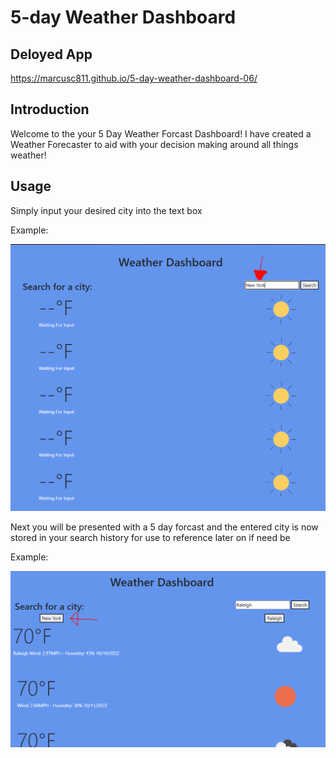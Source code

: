 # 5-day Weather Dashboard

## Deloyed App

https://marcusc811.github.io/5-day-weather-dashboard-06/

## Introduction

Welcome to the your 5 Day Weather Forcast Dashboard! I have created a Weather Forecaster to aid with your decision making around all things weather!

## Usage

Simply input your desired city into the text box

Example:

![Step1](assets/images/Capture.PNG)

Next you will be presented with a 5 day forcast and the entered city is now stored in your search history for use to reference later on if need be

Example:

![Step 2](assets/images/2.PNG)